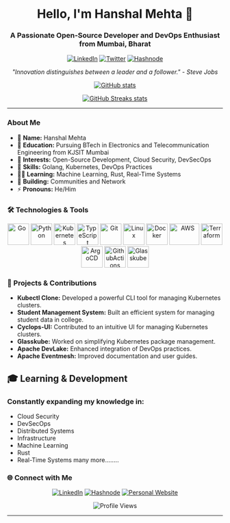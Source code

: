 <h1 align="center">Hello, I'm Hanshal Mehta 👋</h1>
<h3 align="center">A Passionate Open-Source Developer and DevOps Enthusiast from Mumbai, Bharat</h3>

<p align="center">
  <a href="https://linkedin.com/in/hanshal-mehta-b57768197" target="_blank"><img src="https://img.shields.io/badge/LinkedIn-%230077B5.svg?style=for-the-badge&logo=linkedin&logoColor=white" alt="LinkedIn" /></a>
  <a href="https://twitter.com/MehtaHanshal" target="_blank"><img src="https://img.shields.io/badge/Twitter-%231DA1F2.svg?style=for-the-badge&logo=twitter&logoColor=white" alt="Twitter" /></a>
  <a href="https://hashnode.com/@hanshal101" target="_blank"><img src="https://img.shields.io/badge/Hashnode-%232962FF.svg?style=for-the-badge&logo=hashnode&logoColor=white" alt="Hashnode" /></a>
</p>

<p align="center">
  <em>"Innovation distinguishes between a leader and a follower." - Steve Jobs</em>
</p>

<div align="center">

[![GitHub stats](https://github-readme-stats.vercel.app/api?username=hanshal101&show_icons=true&theme=react&rank_icon=github&border_radius=10)](https://github.com/hanshal101/github-readme-stats)

[![GitHub Streaks stats](https://github-readme-streak-stats.herokuapp.com?user=hanshal101&theme=radical&hide_border=true)](https://github.com/hanshal101/github-readme-stats)

</div>

---

### About Me
- 🔭 **Name:** Hanshal Mehta
- 🌱 **Education:** Pursuing BTech in Electronics and Telecommunication Engineering from KJSIT Mumbai
- 👯 **Interests:** Open-Source Development, Cloud Security, DevSecOps
- 💬 **Skills:** Golang, Kubernetes, DevOps Practices
- 🧑‍💻 **Learning:** Machine Learning, Rust, Real-Time Systems
- 🤝 **Building:** Communities and Network
- ⚡ **Pronouns:** He/Him

### 🛠️ Technologies & Tools

<p align="center">
  <img src="https://cdn.jsdelivr.net/gh/devicons/devicon/icons/go/go-original.svg" alt="Go" width="50" height="50"/>
  <img src="https://cdn.jsdelivr.net/gh/devicons/devicon/icons/python/python-original.svg" alt="Python" width="50" height="50"/>
  <img src="https://cdn.jsdelivr.net/gh/devicons/devicon/icons/kubernetes/kubernetes-plain.svg" alt="Kubernetes" width="50" height="50"/>
  <img src="https://cdn.jsdelivr.net/gh/devicons/devicon/icons/typescript/typescript-original.svg" alt="TypeScript" width="50" height="50"/>
  <img src="https://cdn.jsdelivr.net/gh/devicons/devicon/icons/git/git-original.svg" alt="Git" width="50" height="50"/>
  <img src="https://cdn.jsdelivr.net/gh/devicons/devicon/icons/linux/linux-original.svg" alt="Linux" width="50" height="50"/>
  <img src="https://cdn.jsdelivr.net/gh/devicons/devicon/icons/docker/docker-original.svg" alt="Docker" width="50" height="50"/>
  <img src="https://imgs.search.brave.com/6F8oyDQOSSluAZLE_FRbcUZu_T0GMkZSnc1L1-LYgik/rs:fit:860:0:0:0/g:ce/aHR0cHM6Ly9ob2xv/cmkuY29tL3dwLWNv/bnRlbnQvdXBsb2Fk/cy8yMDIxLzA1L0FX/Uy5wbmc" alt="AWS" width="70" height="50"/>
  <img src="https://imgs.search.brave.com/vHczQkmGFhrlAMmntJR9CCvZyBf-5y_5q_kd-Kcqlro/rs:fit:860:0:0:0/g:ce/aHR0cHM6Ly9yYXcu/Z2l0aHVidXNlcmNv/bnRlbnQuY29tL2Nu/Y2YvbGFuZHNjYXBl/L21hc3Rlci9ob3N0/ZWRfbG9nb3MvdGVy/cmFmb3JtLnN2Zw" alt="Terraform" width="50" height="50"/>
  <img src="https://imgs.search.brave.com/8Y1EwNg4xWxnySVrnyIYg9XxwhptyjSQmtXMq3v0Ugw/rs:fit:860:0:0:0/g:ce/aHR0cHM6Ly9pbWFn/ZXMuY2hhaW5ndWFy/ZC5kZXYvbG9nb3Mv/YXJnb2NkLnN2Zw" alt="ArgoCD" width="50" height="50"/>
  <img src="https://imgs.search.brave.com/K3Qc7XJurk_CoPwxKjutsqlKAc-ITjuo8b1FxcyROiE/rs:fit:860:0:0:0/g:ce/aHR0cHM6Ly9zZWVr/bG9nby5jb20vaW1h/Z2VzL0cvZ2l0aHVi/LWFjdGlvbnMtbG9n/by0wMzE3MDRCREM2/LXNlZWtsb2dvLmNv/bS5wbmc" alt="GithubActions" width="50" height="50"/>
  <img src="https://glasskube.dev/img/glasskube-logo.svg" alt="Glasskube" width="50" height="50"/>
</p>

### 🚀 Projects & Contributions
- **Kubectl Clone:** Developed a powerful CLI tool for managing Kubernetes clusters.
- **Student Management System:** Built an efficient system for managing student data in college.
- **Cyclops-UI:** Contributed to an intuitive UI for managing Kubernetes clusters.
- **Glasskube:** Worked on simplifying Kubernetes package management.
- **Apache DevLake:** Enhanced integration of DevOps practices.
- **Apache Eventmesh:** Improved documentation and user guides.

## 🎓 Learning & Development
### Constantly expanding my knowledge in:
- Cloud Security
- DevSecOps
- Distributed Systems
- Infrastructure
- Machine Learning
- Rust
- Real-Time Systems
  many more........

### 🌐 Connect with Me
<p align="center">
  <a href="https://linkedin.com/in/hanshal-mehta-b57768197" target="_blank"><img src="https://img.shields.io/badge/LinkedIn-%230077B5.svg?style=for-the-badge&logo=linkedin&logoColor=white" alt="LinkedIn" /></a>
  <a href="https://hashnode.com/@hanshal101" target="_blank"><img src="https://img.shields.io/badge/Hashnode-%232962FF.svg?style=for-the-badge&logo=hashnode&logoColor=white" alt="Hashnode" /></a>
 <a href="https://hanshal101.github.io" target="_blank"><img src="https://img.shields.io/badge/Personal%20Website-%23000000.svg?style=for-the-badge&logo=personal&logoColor=white" alt="Personal Website" /></a>
</p>

<p align="center">
  <img src="https://komarev.com/ghpvc/?username=hanshal101&label=Profile%20views&color=0e75b6&style=flat" alt="Profile Views" />
</p>

---
